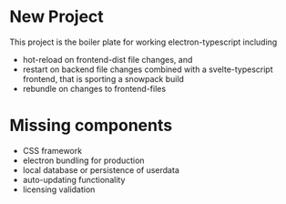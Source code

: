 # New Project

This project is the boiler plate for working electron-typescript including 
* hot-reload on frontend-dist file changes, and
* restart on backend file changes
combined with a svelte-typescript frontend, that is sporting a snowpack build
* rebundle on changes to frontend-files

# Missing components

* CSS framework
* electron bundling for production
* local database or persistence of userdata
* auto-updating functionality
* licensing validation